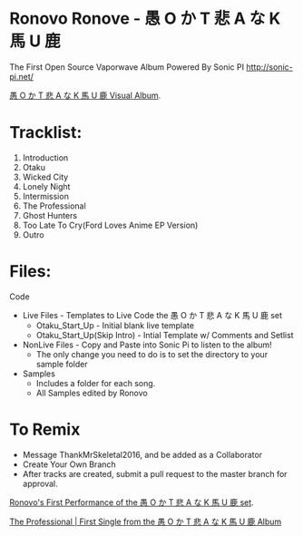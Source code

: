 # Ronovo Ronove - 愚 O か T 悲 A な K 馬 U 鹿 
The First Open Source Vaporwave Album
Powered By Sonic PI
http://sonic-pi.net/

[愚 O か T 悲 A な K 馬 U 鹿 Visual Album](https://www.youtube.com/watch?v=7mQF21J6Uws).

# Tracklist:
1. Introduction
2. Otaku
3. Wicked City
4. Lonely Night
5. Intermission
6. The Professional
7. Ghost Hunters
8. Too Late To Cry(Ford Loves Anime EP Version)
9. Outro

# Files:
Code
  - Live Files - Templates to Live Code the 愚 O か T 悲 A な K 馬 U 鹿 set
    - Otaku_Start_Up - Initial blank live template
    - Otaku_Start_Up(Skip Intro) - Intial Template w/ Comments and Setlist
  - NonLive Files - Copy and Paste into Sonic Pi to listen to the album!
    - The only change you need to do is to set the directory to your sample folder
  - Samples
    - Includes a folder for each song.
    - All Samples edited by Ronovo
	
# To Remix
- Message ThankMrSkeletal2016, and be added as a Collaborator
- Create Your Own Branch
- After tracks are created, submit a pull request to the master branch for approval.

[Ronovo's First Performance of the 愚 O か T 悲 A な K 馬 U 鹿 set](https://www.youtube.com/watch?v=7mQF21J6Uws).

[The Professional | First Single from the 愚 O か T 悲 A な K 馬 U 鹿 Album](https://www.youtube.com/watch?v=DL77ABvgmuY)


	

